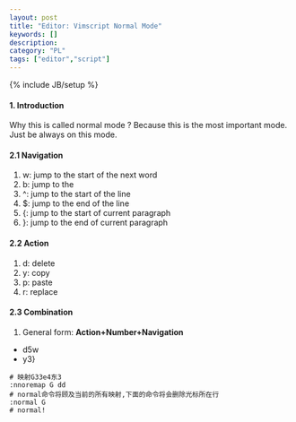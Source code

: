 ```yaml
---
layout: post
title: "Editor: Vimscript Normal Mode"
keywords: []
description: 
category: "PL"
tags: ["editor","script"]
---
```

{% include JB/setup %}


#### 1. Introduction
Why this is called normal mode ? Because this is the most important mode. Just
be always on this mode.


#### 2.1 Navigation
1. w: jump to the start of the next word
2. b: jump to the
3. ^: jump to the start of the line
4. $: jump to the end of the line
5. {: jump to the start of current paragraph
6. }: jump to the end of current paragraph
#### 2.2 Action
1. d: delete
2. y: copy
3. p: paste
4. r: replace

#### 2.3 Combination
1. General form: **Action+Number+Navigation**
- d5w
- y3}

```shell
# 映射G33e4东3
:nnoremap G dd
# normal命令将顾及当前的所有映射,下面的命令将会删除光标所在行
:normal G
# normal!
```


